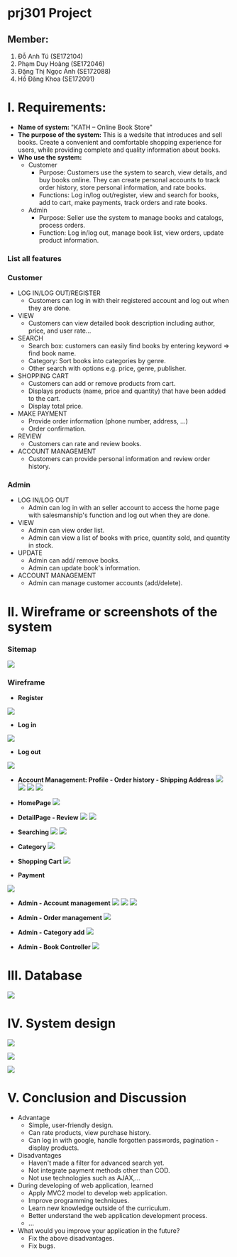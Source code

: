 # prj301 Project
## Member:
1. Đỗ Anh Tú (SE172104)
2. Phạm Duy Hoàng (SE172046)
3. Đặng Thị Ngọc Ánh (SE172088)
4. Hồ Đăng Khoa (SE172091)

# I. Requirements: 
- **Name of system:** "KATH – Online Book Store"
- **The purpose of the system:** This is a wedsite that introduces and sell books. Create a convenient and comfortable shopping experience for users, while providing complete and quality information about books.
- **Who use the system:**
   - Customer
     - Purpose: Customers use the system to search, view details, and buy books online. They can create personal accounts to track order history, store personal information, and rate books.
     - Functions: Log in/log out/register, view and search for books, add to cart, make payments, track orders and rate books.
   - Admin
     - Purpose: Seller use the system to manage books and catalogs, process orders.
     - Function: Log in/log out, manage book list, view orders, update product information.
### List all features 
### Customer
   - LOG IN/LOG OUT/REGISTER
     - Customers can log in with their registered account and log out when they are done.
   - VIEW
     - Customers can view detailed book description including author, price, and user rate...
   - SEARCH
     - Search box: customers can easily find books by entering keyword => find book name.
     - Category: Sort books into categories by genre.
     - Other search with options e.g. price, genre, publisher.
   - SHOPPING CART
     - Customers can add or remove products from cart.
     - Displays products (name, price and quantity) that have been added to the cart.
     - Display total price.
   - MAKE PAYMENT
     - Provide order information (phone number, address, ...)
     - Order confirmation.
   - REVIEW
     - Customers can rate and review books.
   - ACCOUNT MANAGEMENT
     - Customers can provide personal information and review order history.
### Admin
   - LOG IN/LOG OUT
     - Admin can log in with an seller account to access the home page with salesmanship's function and log out when they are done.
   - VIEW
     - Admin can view order list.
     - Admin can view a list of books with price, quantity sold, and quantity in stock.
   - UPDATE
     - Admin can add/ remove books.
     - Admin can update book's information.
   - ACCOUNT MANAGEMENT
     - Admin can manage customer accounts (add/delete).

# II. Wireframe or screenshots of the system
### Sitemap
![](img/sitemap_2.png)

###  Wireframe
- **Register**

![](img/Signup.png)
- **Log in**

![](img/Login.png)
- **Log out**

![](img/Logout.png)
- **Account Management: Profile - Order history - Shipping Address**
![](img/m1.png)
![](img/m2.png)
![](img/m3.png)
![](img/m4.png)

- **HomePage**
![](img/HomePage.png)
- **DetailPage - Review**
![](img/DetailPage.png)
![](img/DetailPage-2.png)
- **Searching**
![](img/Searching-2.png)
![](img/Searching.png)

- **Category**
![](img/Category.png)

- **Shopping Cart**
![](img/Cart.png)

- **Payment**

![](img/Paying.png)

- **Admin - Account management**
![](img/am1.jpg)
![](img/am2.jpg)
![](img/am3.jpg)

- **Admin - Order management**
![](img/om.jpg)

- **Admin - Category add**
![](img/ca.jpg)

- **Admin - Book Controller**
![](img/bc.jpg)

# III. Database

![](img/database.png)

# IV.  System design
![](img/tree_1.png)

![](img/tree_2.png)

![](img/tree_3.png)

# V. Conclusion and Discussion
   - Advantage
     - Simple, user-friendly design.
     - Can rate products, view purchase history.
     - Can log in with google, handle forgotten passwords, pagination - display products.
   - Disadvantages
     - Haven't made a filter for advanced search yet.
     - Not integrate payment methods other than COD.
     - Not use technologies such as AJAX,...
   - During developing of web application, learned
     - Apply MVC2 model to develop web application.
     - Improve programming techniques.
     - Learn new knowledge outside of the curriculum.
     - Better understand the web application development process.
     - ...
   - What would you improve your application in the future?
     - Fix the above disadvantages.
     - Fix bugs.
